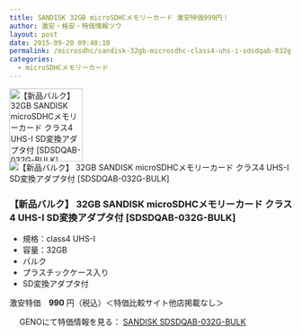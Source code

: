 ```yaml
---
title: SANDISK 32GB microSDHCメモリーカード 激安特価999円！
author: 激安・格安・特価情報ツウ
layout: post
date: 2015-09-20 09:40:10
permalink: /microsdhc/sandisk-32gb-microsdhc-class4-uhs-i-sdsdqab-032g-bulk-999-geno.html
categories:
  - microSDHCメモリーカード
---
```

<div class="img-bg2 img_L">
  <a href="//px.a8.net/svt/ejp?a8mat=1I0DKG+A2L0YI+1TD2+5ZEMP&#038;a8ejpredirect=//www.geno-web.jp/shopdetail/000000036884" title="【新品バルク】 32GB SANDISK microSDHCメモリーカード クラス4 UHS-I SD変換アダプタ付 [SDSDQAB-032G-BULK]" target="_blank"><img border="0" alt="【新品バルク】 32GB SANDISK microSDHCメモリーカード クラス4 UHS-I SD変換アダプタ付 [SDSDQAB-032G-BULK]" src="//i2.wp.com/www.geno-web.jp/shopimages/genoweb/0000000368844.jpg?w=130" width="130" data-recalc-dims="1" /></a><img border="0" src="//i2.wp.com/www16.a8.net/0.gif?resize=1%2C1" alt="【新品バルク】 32GB SANDISK microSDHCメモリーカード クラス4 UHS-I SD変換アダプタ付 [SDSDQAB-032G-BULK]" data-recalc-dims="1" />
</div>

<!-- more -->
### 【新品バルク】 32GB SANDISK microSDHCメモリーカード クラス4 UHS-I SD変換アダプタ付 [SDSDQAB-032G-BULK]


* 規格：class4 UHS-Ⅰ
* 容量：32GB
* バルク
* プラスチックケース入り
* SD変換アダプタ付

激安特価　<span class="tokka-price"><strong>990</strong></span> 円（税込）＜特価比較サイト他店掲載なし＞

　
GENOにて特価情報を見る： <span class="fs150p"><a href="//px.a8.net/svt/ejp?a8mat=1I0DKG+A2L0YI+1TD2+5ZEMP&#038;a8ejpredirect=//www.geno-web.jp/shopdetail/000000036884" target="_blank">SANDISK SDSDQAB-032G-BULK</a></span>